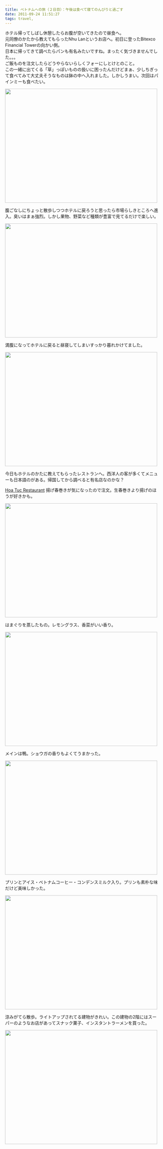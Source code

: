 ```yaml
---
title: ベトナムへの旅（２日目）：午後は食べて寝てのんびりと過ごす
date: 2011-09-24 11:51:27
tags: travel,
---
```


ホテル帰ってしばし休憩したらお腹が空いてきたので昼食へ。<br>
元同僚のかたから教えてもらったNhu Lanというお店へ。初日に登ったBitexco Financial Towerの向かい側。<br>
日本に帰ってきて調べたらパンも有名みたいですね。まったく気づきませんでした。。。<br>
ご飯ものを注文したらどうやらないらしくフォーにしとけとのこと。<br>
この一緒に出てくる「草」っぽいものの扱いに困ったんだけどまぁ、少しちぎって食べてみて大丈夫そうなものは鉢の中へ入れました。しかしうまい。次回はパインミーも食べたい。

<a href="http://www.flickr.com/photos/shigeki_takeguchi/6167783755/" title="Untitled by shigeki.takeguchi, on Flickr"><img src="http://farm7.static.flickr.com/6162/6167783755_6391d0cffe.jpg" width="500" height="375" alt=""></a>

腹ごなしにちょっと散歩しつつホテルに戻ろうと思ったら市場らしきところへ進入。臭いはまぁ強烈。しかし果物、野菜など種類が豊富で見てるだけで楽しい。

<a href="http://www.flickr.com/photos/shigeki_takeguchi/6167785217/" title="Untitled by shigeki.takeguchi, on Flickr"><img src="http://farm7.static.flickr.com/6166/6167785217_4b7606560b.jpg" width="500" height="375" alt=""></a>

満腹になってホテルに戻ると昼寝してしまいすっかり暮れかけてました。

<a href="http://www.flickr.com/photos/shigeki_takeguchi/6168323368/" title="Untitled by shigeki.takeguchi, on Flickr"><img src="http://farm7.static.flickr.com/6168/6168323368_e34ab938fb.jpg" width="500" height="375" alt=""></a>

今日もホテルのかたに教えてもらったレストランへ。西洋人の客が多くてメニューも日本語のがある。帰国してから調べると有名店なのかな？

<a href="http://anyarena.com/en/cityguide/view/hoa-tuc" title="Hoa Tuc Restaurant" target="_blank">Hoa Tuc Restaurant</a>
揚げ春巻きが気になったので注文。生春巻きより揚げのほうが好きかも。

<a href="http://www.flickr.com/photos/shigeki_takeguchi/6167788387/" title="Untitled by shigeki.takeguchi, on Flickr"><img src="http://farm7.static.flickr.com/6157/6167788387_027c338d33.jpg" width="500" height="375" alt=""></a>

はまぐりを蒸したもの。レモングラス、香菜がいい香り。

<a href="http://www.flickr.com/photos/shigeki_takeguchi/6168327320/" title="Untitled by shigeki.takeguchi, on Flickr"><img src="http://farm7.static.flickr.com/6171/6168327320_ce6475af61.jpg" width="500" height="375" alt=""></a>

メインは鴨。ショウガの香りもよくてうまかった。

<a href="http://www.flickr.com/photos/shigeki_takeguchi/6167792029/" title="Untitled by shigeki.takeguchi, on Flickr"><img src="http://farm7.static.flickr.com/6156/6167792029_3bed3a1118.jpg" width="500" height="375" alt=""></a>

プリンとアイス・ベトナムコーヒー・コンデンスミルク入り。プリンも素朴な味だけど美味しかった。

<a href="http://www.flickr.com/photos/shigeki_takeguchi/6168340196/" title="Untitled by shigeki.takeguchi, on Flickr"><img src="http://farm7.static.flickr.com/6168/6168340196_4bfdd554a1.jpg" width="500" height="375" alt=""></a>

涼みがてら散歩。ライトアップされてる建物がきれい。この建物の2階にはスーパーのようなお店があってスナック菓子、インスタントラーメンを買った。

<a href="http://www.flickr.com/photos/shigeki_takeguchi/6167794183/" title="Untitled by shigeki.takeguchi, on Flickr"><img src="http://farm7.static.flickr.com/6172/6167794183_59912561d0.jpg" width="500" height="375" alt=""></a>
